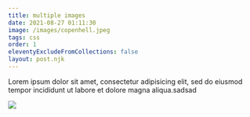 ```yaml
---
title: multiple images
date: 2021-08-27 01:11:30
image: /images/copenhell.jpeg
tags: css
order: 1
eleventyExcludeFromCollections: false
layout: post.njk
---
```

Lorem ipsum dolor sit amet, consectetur adipisicing elit, sed do eiusmod tempor incididunt ut labore et dolore magna aliqua.sadsad

![](/images/morten-freya.jpeg)
